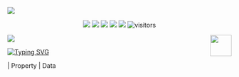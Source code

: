 ![](assets/Bottom_up.svg)

<!--   my-icons -->
<p align="center">
    <a href="https://github.com/BEPb/BEPb"><img src="https://img.shields.io/badge/status-updating-brightgreen.svg"></a>
    <a href="https://github.com/python/cpython"><img src="https://img.shields.io/badge/Python-3.10-FF1493.svg"></a>
    <a href="https://github.com/BEPb/BEPb/graphs/contributors"><img src="https://img.shields.io/github/contributors/BEPb/BEPb?color=blue"></a>
    <a href="https://github.com/BEPb/BEPb/stargazers"><img src="https://img.shields.io/github/stars/BEPb/BEPb.svg?logo=github"></a>
    <a href="https://github.com/BEPb/BEPb/network/members"><img src="https://img.shields.io/github/forks/BEPb/BEPb.svg?color=blue&logo=github"></a>
    <img src="https://visitor-badge.laobi.icu/badge?page_id=BEPb.BEPb" alt="visitors"/>   
</p>

<!--   my-header-img -->
![](./src/header_.png)
<a href="https://www.python.org/"><img src="https://upload.wikimedia.org/wikipedia/commons/c/c3/Python-logo-notext.svg" align="right" height="48" width="48" ></a>


<!--   my-ticker -->    
[![Typing SVG](https://readme-typing-svg.herokuapp.com?color=%2336BCF7&center=true&vCenter=true&width=600&lines=Hi+there+👋,+I+am+Andrej+Marinchenko;+Welcome+to+My+Profile!;Over+4+years+of+programming+experience;Always+learning+new+things+;Machine+learning+enthusiast+;Kaggle+community+member)](https://git.io/typing-svg)


<!--   my-kaggle     
### My achievements on [kaggle](https://www.kaggle.com/andrej0marinchenko):

![competition_light](https://road-to-kaggle-grandmaster.vercel.app/api/badges/andrej0marinchenko/competition/light)
![dataset](https://road-to-kaggle-grandmaster.vercel.app/api/badges/andrej0marinchenko/dataset/light)
![notebook](https://road-to-kaggle-grandmaster.vercel.app/api/badges/andrej0marinchenko/notebook/light)
![discussion](https://road-to-kaggle-grandmaster.vercel.app/api/badges/andrej0marinchenko/discussion/light)
-->


<!--   my-skils -->

| Property                                        | Data             




<!--[MasterHead](https://4.bp.blogspot.com/-6vGvy4vCcvE/Xdcwnaf7XzI/AAAAAAAANZM/Io2mm8SXjmUVCo60byOn-XpLUpn54nizACLcBGAsYHQ/s1600/image1.gif)

<h1 align="center">Hi 👋, I'm Senator Olorunnisola</h1>
<h3 align="center">A passionate python software developer</h3>

<!--p align="center"> <img src="https://cdn.dribbble.com/users/1162077/screenshots/3848914/programmer.gif"/>  </p-->

<!--p align="left"> <img src="https://komarev.com/ghpvc/?username=senator-dev&label=Profile%20views&color=0e75b6&style=flat" alt="senator-dev" /> </p>

<p align="left"> <a href="https://github.com/ryo-ma/github-profile-trophy"><img src="https://github-profile-trophy.vercel.app/?username=senator-dev" alt="senator-dev" /></a> </p>

<p align="left"> <a href="https://twitter.com/senator_dev" target="blank"><img src="https://img.shields.io/twitter/follow/senator_dev?logo=twitter&style=for-the-badge" alt="senator_dev" /></a> </p>

- 🌱 I’m currently learning **python, html&css, javascript**

- 👨‍💻 All of my projects are available at [senator-dev.github.io](senator-dev.github.io)

- 📝 I regularly write articles on [senator-dev.blogspot.com](senator-dev.blogspot.com)

- 💬 Ask me about **python**

- 📫 How to reach me **senatoreniola@gmail.com**

- ⚡ Fun fact **Just a guy who love coffee**

### Blogs posts
<!-- BLOG-POST-LIST:START -->
<!-- BLOG-POST-LIST:END -->

<!--h3 align="left">Connect with me:</h3>
<p align="left">
<a href="https://dev.to/lightz" target="blank"><img align="center" src="https://raw.githubusercontent.com/rahuldkjain/github-profile-readme-generator/master/src/images/icons/Social/devto.svg" alt="lightz" height="30" width="40" /></a>
<a href="https://twitter.com/senator_dev" target="blank"><img align="center" src="https://raw.githubusercontent.com/rahuldkjain/github-profile-readme-generator/master/src/images/icons/Social/twitter.svg" alt="senator_dev" height="30" width="40" /></a>
<a href="https://linkedin.com/in/senator-dev" target="blank"><img align="center" src="https://raw.githubusercontent.com/rahuldkjain/github-profile-readme-generator/master/src/images/icons/Social/linked-in-alt.svg" alt="senator-dev" height="30" width="40" /></a>
<a href="https://instagram.com/senator_dev" target="blank"><img align="center" src="https://raw.githubusercontent.com/rahuldkjain/github-profile-readme-generator/master/src/images/icons/Social/instagram.svg" alt="senator_dev" height="30" width="40" /></a>
<a href="https://www.youtube.com/c/senator_dev" target="blank"><img align="center" src="https://raw.githubusercontent.com/rahuldkjain/github-profile-readme-generator/master/src/images/icons/Social/youtube.svg" alt="senator_dev" height="30" width="40" /></a>
</p>

<h3 align="left">Languages and Tools:</h3>
<p align="left"> <a href="https://www.w3schools.com/cs/" target="_blank" rel="noreferrer"> <img src="https://raw.githubusercontent.com/devicons/devicon/master/icons/csharp/csharp-original.svg" alt="csharp" width="40" height="40"/> </a> <a href="https://www.djangoproject.com/" target="_blank" rel="noreferrer"> <img src="https://cdn.worldvectorlogo.com/logos/django.svg" alt="django" width="40" height="40"/> </a> <a href="https://flutter.dev" target="_blank" rel="noreferrer"> <img src="https://www.vectorlogo.zone/logos/flutterio/flutterio-icon.svg" alt="flutter" width="40" height="40"/> </a> <a href="https://www.w3.org/html/" target="_blank" rel="noreferrer"> <img src="https://raw.githubusercontent.com/devicons/devicon/master/icons/html5/html5-original-wordmark.svg" alt="html5" width="40" height="40"/> </a> <a href="https://developer.mozilla.org/en-US/docs/Web/JavaScript" target="_blank" rel="noreferrer"> <img src="https://raw.githubusercontent.com/devicons/devicon/master/icons/javascript/javascript-original.svg" alt="javascript" width="40" height="40"/> </a> <a href="https://www.photoshop.com/en" target="_blank" rel="noreferrer"> <img src="https://raw.githubusercontent.com/devicons/devicon/master/icons/photoshop/photoshop-line.svg" alt="photoshop" width="40" height="40"/> </a> <a href="https://www.python.org" target="_blank" rel="noreferrer"> <img src="https://raw.githubusercontent.com/devicons/devicon/master/icons/python/python-original.svg" alt="python" width="40" height="40"/> </a> </p>

<h3 align="left">Support:</h3>
<p><a href="https://www.buymeacoffee.com/senatordev"> <img align="left" src="https://cdn.buymeacoffee.com/buttons/v2/default-yellow.png" height="50" width="210" alt="senatordev" /></a></p><br><br>

<p><img align="left" src="https://github-readme-stats.vercel.app/api/top-langs?username=senator-dev&show_icons=true&locale=en&layout=compact" alt="senator-dev" /></p>

<p>&nbsp;<img align="center" src="https://github-readme-stats.vercel.app/api?username=senator-dev&show_icons=true&locale=en" alt="senator-dev" /></p>

<p><img align="center" src="https://github-readme-streak-stats.herokuapp.com/?user=senator-dev&" alt="senator-dev" /></p> -->
